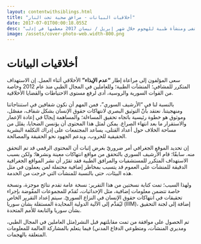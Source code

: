 ```yaml
---
layout: contentwithsiblings.html
title: "أخلاقيات البيانات - مرافق صحية تحت النار"
date: 2017-07-01T00:00:18.055Z
desc: "تقرير مُفصّل عن استهداف 25 مستشفى ومنشأة طبية للهجوم خلال شهر إبريل / نيسان 2017 معظمها في إدلب"
image: /assets/cover-photo-web.width-800.png
---
```


# أخلاقيات البيانات

سعى المؤلفون إلى مراعاة إطار **“عدم الإيذاء”** الأخلاقي أثناء العمل. إن الاستهداف المتكرر للمشافي؛ المنشآت الطبية؛ وللعاملين في المجال الطبي منذ عام 2012 وخاصة من القوات السورية والروسية، أدى لرفع مستوى الاحتياطات والقضايا الأخلاقية.

بالنسبة لنا في “الأرشيف السوري”، فمن المهم أن نكون شفافين في استنتاجاتنا ومنهجيتنا. نعتقد بأنّ التوثيق البصري لانتهاكات حقوق الإنسان بشكل شفاف، مفصّل، وموثوق هو خطوة رئيسية باتجاه تحقيق المساءلة؛ والمساهمة إيجابًا في إعادة الإعمار والاستقرار ما بعد انتهاء الصراع. يمكن لمثل هذا المحتوى أن يؤنسن الضحايا، يقلل من مساحة الخلاف حول أعداد القتلى، يساعد المجتمعات على إدراك التكلفة البشرية الحقيقية للحروب، ويدعم الجهود نحو الحقيقة والمصالحة.

إن تحديد الموقع الجغرافي أمر ضروريّ بغرض إثبات أن المحتوى الرقمي قد تم التحقق منه. سابقًا؛ قام الأرشيف السوري بالتحقق من مواقع انتهاكات معينة ونشرها؛ ولكن بسبب الاستهداف المتكرر للمستشفيات والمرافق الطبية فقد تقرّر أن نشر المواقع الجغرافية الدقيقة للمنشآت على العموم قد يتسبب بمخاطر إضافية محتملة لمن يعملون في مثل هذه البيئات، حتى بالنسبة للمنشآت التي خرجت من الخدمة.

ولهذا السبب؛ تمت كتابة نسختين من هذا التقرير: نسخة عامة تقدم نتائج موجزة، ونسخة خاصة تتضمن معلومات إضافية، مثل الإحداثيات، تُقدّم للمجموعات المفّوضة بإجراء تحقيقات في انتهاكات حقوق الإنسان في النزاع السوريّ. سيتم إعداد التقرير الخاص ليُقدَّم إلى الآلية الدولية المحايدة المستقلة بشأن سوريا (IIIM)، إضافة إلى لجنة التحقيق بشأن سوريا والتابعة للأمم المتحدة.

تم الحصول على موافقة من تمت مقابلتهم  قبل النشر(مثل العاملين في المجال الطبي، ومديري المنشآت، ومتطوعي الدفاع المدني) فيما يتعلم بالمشاركة العالمة للمعلومات المتعلقة بالهجمات.
